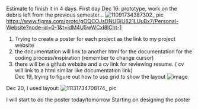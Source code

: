 Estimate to finish it in 4 days.
First day Dec 16: prototype, work on the debris left from the previous semester... 
![11091734387302_ pic](https://github.com/user-attachments/assets/e10fbda9-9cb5-4320-8572-1762f0e6a6b6)
https://www.figma.com/proto/gOQCOJsDNUGjU821LUuBx7/Personal-Website?node-id=0-1&t=idM4U5wWCxl8lCht-1
1. Trying to create a poster for each project as the link to my project website
2. the documentation will link to another html for the documentation for the coding process/inspiration (remember to change cursor)
3. there will be a github website and a cv link for reviewing resume. ( cv will link to a html similar like documentation link)
   <br>
Dec 19, trying to figure out how to use grid to show the layout
![image](https://github.com/user-attachments/assets/11d48695-b3d0-4af4-8bb5-124b76bb06b6)

Dec 20, I used layout:
![11131734708174_ pic](https://github.com/user-attachments/assets/8df9343f-d629-4f9c-b2b9-7655f429b29a)

I will start to do the poster today/tomorrow
Starting on designing the poster
